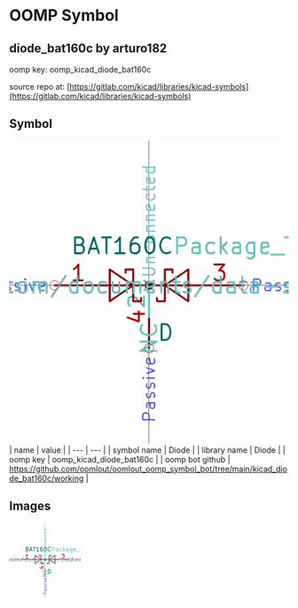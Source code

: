 # OOMP Symbol  
## diode_bat160c  by arturo182  
  
oomp key: oomp_kicad_diode_bat160c  
  
source repo at: [https://gitlab.com/kicad/libraries/kicad-symbols](https://gitlab.com/kicad/libraries/kicad-symbols)  
## Symbol  
  
[![working.png](working_600.png)](working.png)  
| name | value | 
| --- | --- | 
| symbol name | Diode | 
| library name | Diode | 
| oomp key | oomp_kicad_diode_bat160c | 
| oomp bot github | https://github.com/oomlout/oomlout_oomp_symbol_bot/tree/main/kicad_diode_bat160c/working | 
## Images  
  
[![working.png](working_140.png)](working.png)  
